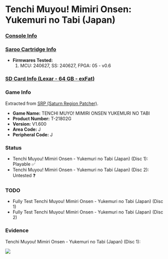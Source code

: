 # Tenchi Muyou! Mimiri Onsen: Yukemuri no Tabi (Japan)

### [Console Info](../../../../../Info/Consoles/VA13/README.md)

### [Saroo Cartridge Info](../../../../../Info/Cartridges/RetroGameParadiseStore/1.32F/README.md)

- <b>Firmwares Tested:</b>
  1. MCU: 240627, SS: 240627, FPGA: 05 - v0.6

### [SD Card Info (Lexar - 64 GB - exFat)](../../../../../Info/SdCards/Lexar/64GB/exfat/README.md)

### Game Info

Extracted from [SRP (Saturn Region Patcher)](https://segaxtreme.net/resources/saturn-region-patcher.81/download).

- <b>Game Name:</b> TENCHI MUYO! MIMIRI ONSEN YUKEMURI NO TABI
- <b>Product Number:</b> T-21802G
- <b>Version:</b> V1.600
- <b>Area Code:</b> J
- <b>Peripheral Code:</b> J

### Status

- Tenchi Muyou! Mimiri Onsen - Yukemuri no Tabi (Japan) (Disc 1): Playable :white_check_mark:
- Tenchi Muyou! Mimiri Onsen - Yukemuri no Tabi (Japan) (Disc 2): Untested :question:

### TODO

- Fully Test Tenchi Muyou! Mimiri Onsen - Yukemuri no Tabi (Japan) (Disc 1)
- Fully Test Tenchi Muyou! Mimiri Onsen - Yukemuri no Tabi (Japan) (Disc 2)

### Evidence

Tenchi Muyou! Mimiri Onsen - Yukemuri no Tabi (Japan) (Disc 1):

[![](https://img.youtube.com/vi/fiGyEfxMm1E/0.jpg)](https://www.youtube.com/watch?v=fiGyEfxMm1E)
